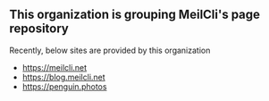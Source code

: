 ## This organization is grouping MeilCli's page repository
Recently, below sites are provided by this organization
- https://meilcli.net
- https://blog.meilcli.net
- https://penguin.photos
